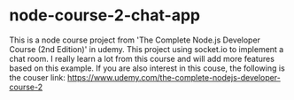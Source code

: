 # node-course-2-chat-app
This is a node course project from 'The Complete Node.js Developer Course (2nd Edition)' in udemy.
This project using socket.io to implement a chat room.
I really learn a lot from this course and will add more features based on this example.
If you are also interest in this couse, the following is the couser link:
https://www.udemy.com/the-complete-nodejs-developer-course-2
